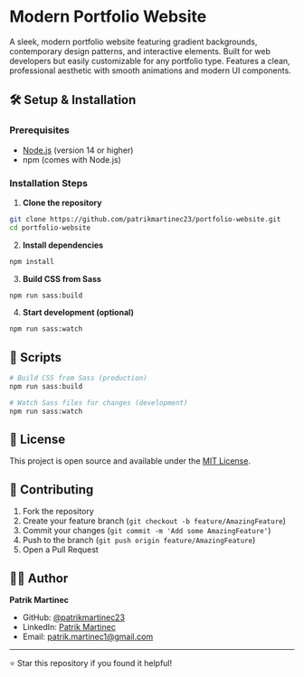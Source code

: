 # Modern Portfolio Website

A sleek, modern portfolio website featuring gradient backgrounds, contemporary design patterns, and interactive elements. Built for web developers but easily customizable for any portfolio type. Features a clean, professional aesthetic with smooth animations and modern UI components.

## 🛠️ Setup & Installation

### Prerequisites

-   [Node.js](https://nodejs.org/en/) (version 14 or higher)
-   npm (comes with Node.js)

### Installation Steps

1. **Clone the repository**

```bash
git clone https://github.com/patrikmartinec23/portfolio-website.git
cd portfolio-website
```

2. **Install dependencies**

```bash
npm install
```

3. **Build CSS from Sass**

```bash
npm run sass:build
```

4. **Start development (optional)**

```bash
npm run sass:watch
```

## 🚀 Scripts

```bash
# Build CSS from Sass (production)
npm run sass:build

# Watch Sass files for changes (development)
npm run sass:watch
```

## 📄 License

This project is open source and available under the [MIT License](LICENSE).

## 🤝 Contributing

1. Fork the repository
2. Create your feature branch (`git checkout -b feature/AmazingFeature`)
3. Commit your changes (`git commit -m 'Add some AmazingFeature'`)
4. Push to the branch (`git push origin feature/AmazingFeature`)
5. Open a Pull Request

## 👨‍💻 Author

**Patrik Martinec**

-   GitHub: [@patrikmartinec23](https://github.com/patrikmartinec23)
-   LinkedIn: [Patrik Martinec](https://www.linkedin.com/in/patrik-martinec-244992323/)
-   Email: patrik.martinec1@gmail.com

---

⭐ Star this repository if you found it helpful!

